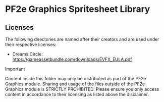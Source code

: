 # PF2e Graphics Spritesheet Library

## Licenses

The following directories are named after their creators and are used under their respective licenses:

- Dreams Circle: <https://gameassetbundle.com/downloads/EVFX_EULA.pdf>

> [!important]
> Content inside this folder may only be distributed as part of the PF2e Graphics module. Sharing and usage of the files outside of the PF2e Graphics module is STRICTLY PROHIBITED. Please ensure you only access content in accordance to their licensing as listed above the disclaimer.
